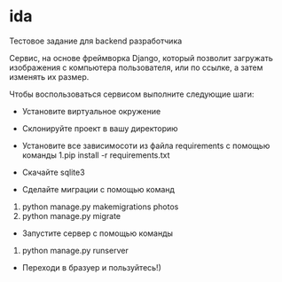 # ida
Тестовое задание для backend разработчика

Сервис, на основе фреймворка Django, который позволит загружать изображения с компьютера пользователя, или по ссылке, а затем изменять их размер. 

Чтобы воспользоваться сервисом выполните следующие шаги:
- Установите виртуальное окружение 

- Склонируйте проект в вашу директорию

- Установите все зависимосоти из файла requirements с помощью команды 
1.pip install -r requirements.txt

- Скачайте sqlite3

- Сделайте миграции с помощью команд 
1. python manage.py makemigrations photos
2. python manage.py migrate

- Запустите сервер с помощью команды
1. python manage.py runserver

- Переходи в бразуер и пользуйтесь!)
